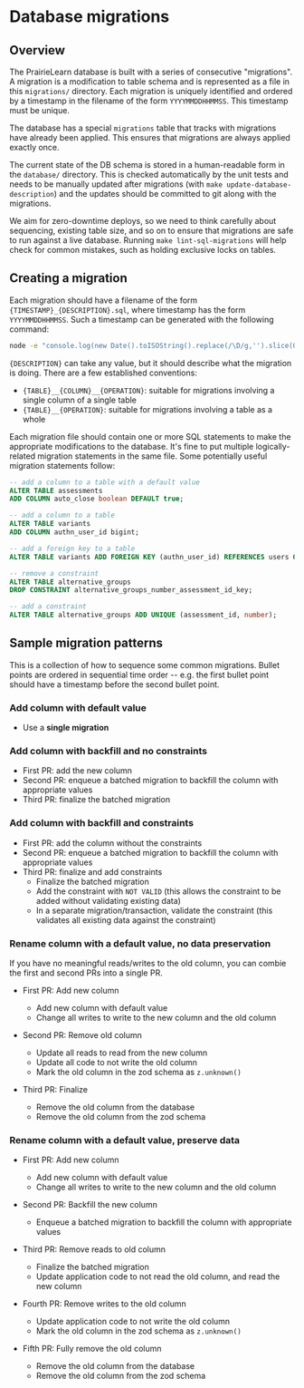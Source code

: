 # Database migrations

## Overview

The PrairieLearn database is built with a series of consecutive "migrations". A migration is a modification to table schema and is represented as a file in this `migrations/` directory. Each migration is uniquely identified and ordered by a timestamp in the filename of the form `YYYYMMDDHHMMSS`. This timestamp must be unique.

The database has a special `migrations` table that tracks with migrations have already been applied. This ensures that migrations are always applied exactly once.

The current state of the DB schema is stored in a human-readable form in the `database/` directory. This is checked automatically by the unit tests and needs to be manually updated after migrations (with `make update-database-description`) and the updates should be committed to git along with the migrations.

We aim for zero-downtime deploys, so we need to think carefully about sequencing, existing table size, and so on to ensure that migrations are safe to run against a live database. Running `make lint-sql-migrations` will help check for common mistakes, such as holding exclusive locks on tables.

## Creating a migration

Each migration should have a filename of the form `{TIMESTAMP}_{DESCRIPTION}.sql`, where timestamp has the form `YYYYMMDDHHMMSS`. Such a timestamp can be generated with the following command:

```sh
node -e "console.log(new Date().toISOString().replace(/\D/g,'').slice(0,14))"
```

`{DESCRIPTION}` can take any value, but it should describe what the migration is doing. There are a few established conventions:

- `{TABLE}__{COLUMN}__{OPERATION}`: suitable for migrations involving a single column of a single table
- `{TABLE}__{OPERATION}`: suitable for migrations involving a table as a whole

Each migration file should contain one or more SQL statements to make the appropriate modifications to the database. It's fine to put multiple logically-related migration statements in the same file. Some potentially useful migration statements follow:

```sql
-- add a column to a table with a default value
ALTER TABLE assessments
ADD COLUMN auto_close boolean DEFAULT true;

-- add a column to a table
ALTER TABLE variants
ADD COLUMN authn_user_id bigint;

-- add a foreign key to a table
ALTER TABLE variants ADD FOREIGN KEY (authn_user_id) REFERENCES users ON DELETE CASCADE ON UPDATE CASCADE;

-- remove a constraint
ALTER TABLE alternative_groups
DROP CONSTRAINT alternative_groups_number_assessment_id_key;

-- add a constraint
ALTER TABLE alternative_groups ADD UNIQUE (assessment_id, number);
```

## Sample migration patterns

This is a collection of how to sequence some common migrations. Bullet points are ordered in sequential time order -- e.g. the first bullet point should have a timestamp before the second bullet point.

### Add column with default value

- Use a **single migration**

### Add column with backfill and no constraints

- First PR: add the new column
- Second PR: enqueue a batched migration to backfill the column with appropriate values
- Third PR: finalize the batched migration

### Add column with backfill and constraints

- First PR: add the column without the constraints
- Second PR: enqueue a batched migration to backfill the column with appropriate values
- Third PR: finalize and add constraints
  - Finalize the batched migration
  - Add the constraint with `NOT VALID` (this allows the constraint to be added without validating existing data)
  - In a separate migration/transaction, validate the constraint (this validates all existing data against the constraint)

### Rename column with a default value, no data preservation

If you have no meaningful reads/writes to the old column, you can combie the first and second PRs into a single PR.

- First PR: Add new column
  - Add new column with default value
  - Change all writes to write to the new column and the old column

- Second PR: Remove old column
  - Update all reads to read from the new column
  - Update all code to not write the old column
  - Mark the old column in the zod schema as `z.unknown()`

- Third PR: Finalize
  - Remove the old column from the database
  - Remove the old column from the zod schema

### Rename column with a default value, preserve data

- First PR: Add new column
  - Add new column with default value
  - Change all writes to write to the new column and the old column

- Second PR: Backfill the new column
  - Enqueue a batched migration to backfill the column with appropriate values

- Third PR: Remove reads to old column
  - Finalize the batched migration
  - Update application code to not read the old column, and read the new column

- Fourth PR: Remove writes to the old column
  - Update application code to not write the old column
  - Mark the old column in the zod schema as `z.unknown()`

- Fifth PR: Fully remove the old column
  - Remove the old column from the database
  - Remove the old column from the zod schema
